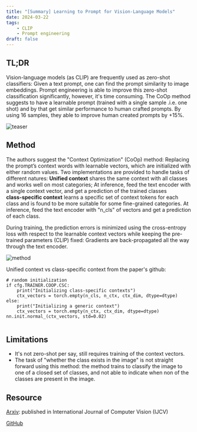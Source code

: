 ```yaml
---
title: "[Summary] Learning to Prompt for Vision-Language Models" 
date: 2024-03-22
tags: 
    - CLIP
    - Prompt engineering 
draft: false 
---
```


## TL;DR
Vision-language models (as CLIP) are frequently used as zero-shot classifiers: Given a text prompt, one can find the prompt similarity to  image embeddings. Prompt engineering is able to improve this zero-shot classification significantly, however, it's time consuming.
The CoOp method suggests to have a learnable prompt (trained with a single sample .i.e. one shot) and by that get similar performance to human crafted prompts. By using 16 samples, they able to improve human created prompts by +15%.

![teaser](/posts/20240322_learning_to_prompt_for_vision_language_models/teaser.png)

## Method
The authors suggest the "Context Optimization" (CoOp) method: Replacing the prompt’s context words with learnable vectors, which
are initialized with either random values.
Two implementations are provided to handle tasks of different natures:
__Unified context__ shares the same context with all classes and works well on most categories; 
At inference, feed the text encoder with a single context vector, and get a prediction of the trained classes  
__class-specific context__ learns a specific set of context tokens for each class and is found to be more suitable for some fine-grained categories. 
At inference, feed the text encoder with "n_cls" of vectors and get a prediction of each class.

During training, the prediction errors is minimized using the cross-entropy loss with respect to the learnable context vectors while keeping the pre-trained parameters (CLIP) fixed: Gradients are back-propagated all the way through the text encoder.

![method](/posts/20240322_learning_to_prompt_for_vision_language_models/method.png)


Unified context vs class-specific context from the paper's github:
```
# random initialization
if cfg.TRAINER.COOP.CSC:
    print("Initializing class-specific contexts")
    ctx_vectors = torch.empty(n_cls, n_ctx, ctx_dim, dtype=dtype)
else:
    print("Initializing a generic context")
    ctx_vectors = torch.empty(n_ctx, ctx_dim, dtype=dtype)
nn.init.normal_(ctx_vectors, std=0.02)
        
```

## Limitations
* It's not zero-shot per say, still requires training of the context vectors.
* The task of "whether the class exists in the image" is not straight forward using this method: the method trains to classify the image to one of a closed set of classes, and not able to indicate when non of the classes are present in the image.   

## Resource
[Arxiv](https://arxiv.org/abs/2109.01134): published in International Journal of Computer Vision (IJCV)

[GitHub](https://github.com/KaiyangZhou/CoOp)
